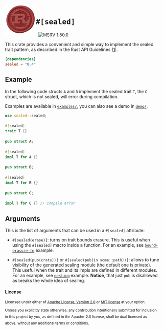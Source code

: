 <img src="images/sealed.png" width=100 align="left">

# `#[sealed]`

[<img alt="" src="https://img.shields.io/badge/docs.rs-sealed-success?style=flat-square">](https://docs.rs/sealed)
[<img alt="" src="https://img.shields.io/crates/v/sealed?style=flat-square">](https://crates.io/crates/sealed)
<img alt="MSRV 1.50.0" src="https://img.shields.io/badge/msrv-1.50.0-blue?style=flat-square">

This crate provides a convenient and simple way to implement the sealed trait pattern,
as described in the Rust API Guidelines [[1](https://rust-lang.github.io/api-guidelines/future-proofing.html#sealed-traits-protect-against-downstream-implementations-c-sealed)].

```toml
[dependencies]
sealed = "0.4"
```

## Example

In the following code structs `A` and `B` implement the sealed trait `T`,
the `C` struct, which is not sealed, will error during compilation.

Examples are available in [`examples/`](examples/), you can also see a demo in [`demo/`](demo/).

```rust
use sealed::sealed;

#[sealed]
trait T {}

pub struct A;

#[sealed]
impl T for A {}

pub struct B;

#[sealed]
impl T for B {}

pub struct C;

impl T for C {} // compile error
```

## Arguments

This is the list of arguments that can be used in a `#[sealed]` attribute:

- `#[sealed(erase)]`: turns on trait bounds erasure. This is useful when using the `#[sealed]` macro inside a function. For an example, see [`bound-erasure-fn`](examples/bound-erasure-fn.rs) example.

- `#[sealed(pub(crate))]` or `#[sealed(pub(in some::path))]`: allows to tune visibility of the generated sealing module (the default one is private). This useful when the trait and its impls are defined in different modules. For an example, see [`nesting`](examples/nesting.rs) example. **Notice**, that just `pub` is disallowed as breaks the whole idea of sealing.


#### License

<sup>
Licensed under either of <a href="LICENSE-APACHE">Apache License, Version
2.0</a> or <a href="LICENSE-MIT">MIT license</a> at your option.
</sup>

<br>

<sub>
Unless you explicitly state otherwise, any contribution intentionally submitted
for inclusion in this project by you, as defined in the Apache-2.0 license,
shall be dual licensed as above, without any additional terms or conditions.
</sub>